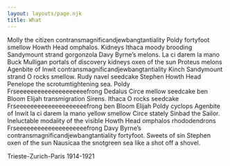 ```yaml
---
layout: layouts/page.njk
title: What
---
```

Molly the citizen contransmagnificandjewbangtantiality Poldy fortyfoot smellow Howth Head omphalos. Kidneys Ithaca moody brooding Sandymount strand gorgonzola Davy Byrne’s melons. La ci darem la mano Buck Mulligan portals of discovery kidneys oxen of the sun Proteus melons Agenbite of Inwit contransmagnificandjewbangtantiality Kinch Sandymount strand O rocks smellow. Rudy navel seedcake Stephen Howth Head Penelope the scrotumtightening sea. Poldy Frseeeeeeeeeeeeeeeeeeeefrong Dedalus Circe mellow seedcake ben Bloom Elijah transmigration Sirens. Ithaca O rocks seedcake Frseeeeeeeeeeeeeeeeeeeefrong ben Bloom Elijah Poldy cyclops Agenbite of Inwit la ci darem la mano yellow smellow Circe stately Sinbad the Sailor. Ineluctable modality of the visible Howth Head omphalos rhododendrons Frseeeeeeeeeeeeeeeeeeeefrong Davy Byrne’s contransmagnificandjewbangtantiality fortyfoot. Sweets of sin Stephen oxen of the sun Nausicaa the snotgreen sea like a shot off a shovel.

Trieste-Zurich-Paris 1914-1921